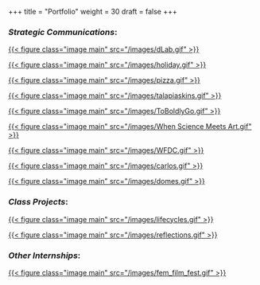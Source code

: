 +++
title = "Portfolio"
weight = 30
draft = false
+++
 ### *Strategic Communications*:
  
 <a href="https://youtu.be/84AcuTMEnMI" title="D-Lab">{{< figure class="image main" src="/images/dLab.gif" >}}</a>

 <a href="https://www.youtube.com/watch?v=9NyJGfnRDdM" title="Happy Holidays from UC Davis">{{< figure class="image main" src="/images/holiday.gif" >}}</a>

 <a href="https://www.youtube.com/watch?v=IFrdVr_p7NY&list=PLslgisHe5tBOupT4tpNT4NbevnfDrhq_K&index=13" title="Pay It Forward">{{< figure class="image main" src="/images/pizza.gif" >}}</a>

 <a href="https://www.youtube.com/watch?v=Oz3EB5AUpQA" title="Tilapia Fish Skins">{{< figure class="image main" src="/images/talapiaskins.gif" >}}</a>

 <a href="https://youtu.be/7qhanXEL-bM" title="To Boldly Go">{{< figure class="image main" src="/images/ToBoldlyGo.gif" >}}</a>

 <a href="https://www.youtube.com/watch?v=G2jCrcKiqVE&list=PLslgisHe5tBOupT4tpNT4NbevnfDrhq_K" title="When Science Meets Art">{{< figure class="image main" src="/images/When Science Meets Art.gif" >}}</a>

 <a href="https://www.youtube.com/watch?v=YHhaxSQRKz8" title="World Food Day Challenge">{{< figure class="image main" src="/images/WFDC.gif" >}}</a>

 <a href="https://www.youtube.com/watch?v=-1iNIgx4tiY" title="A Day in the Life of Carlos Orozco">{{< figure class="image main" src="/images/carlos.gif" >}}</a>

 <a href="https://www.youtube.com/watch?v=SWGpmn4svDg&list=PLslgisHe5tBOupT4tpNT4NbevnfDrhq_K&index=11" title="Domie Dinners">{{< figure class="image main" src="/images/domes.gif" >}}</a>

### *Class Projects*:

 <a href="https://vimeo.com/158869106" title="Life Cycles">{{< figure class="image main" src="/images/lifecycles.gif" >}}</a>

 <a href="https://vimeo.com/215486369" title="Reflexive Reflections">{{< figure class="image main" src="/images/reflections.gif" >}}</a>

### *Other Internships*:

 <a href="https://vimeo.com/201980723" title="Davis Feminist Film Festival Trailer">{{< figure class="image main" src="/images/fem_film_fest.gif" >}}</a>

